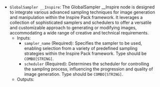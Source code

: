 - `GlobalSampler __Inspire`: The GlobalSampler __Inspire node is designed to integrate various advanced sampling techniques for image generation and manipulation within the Inspire Pack framework. It leverages a collection of sophisticated samplers and schedulers to offer a versatile and customizable approach to generating or modifying images, accommodating a wide range of creative and technical requirements.
    - Inputs:
        - `sampler_name` (Required): Specifies the sampler to be used, enabling selection from a variety of predefined sampling strategies within the Inspire Pack framework. Type should be `COMBO[STRING]`.
        - `scheduler` (Required): Determines the scheduler for controlling the sampling process, influencing the progression and quality of image generation. Type should be `COMBO[STRING]`.
    - Outputs:
